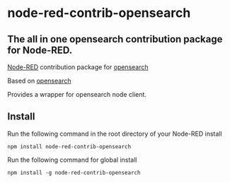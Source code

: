 
# node-red-contrib-opensearch

## The all in one opensearch contribution package for Node-RED.

[Node-RED][1] contribution package for [opensearch][2]

Based on [opensearch][2] 

Provides a wrapper for opensearch node client.


## Install

Run the following command in the root directory of your Node-RED install

    npm install node-red-contrib-opensearch

Run the following command for global install

    npm install -g node-red-contrib-opensearch


[1]:https://nodered.org
[2]:https://www.npmjs.com/package/@opensearch-project/opensearch
